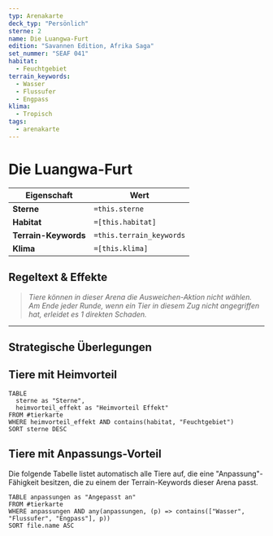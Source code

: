 ```yaml
---
typ: Arenakarte
deck_typ: "Persönlich"
sterne: 2
name: Die Luangwa-Furt
edition: "Savannen Edition, Afrika Saga"
set_nummer: "SEAF 041"
habitat:
  - Feuchtgebiet
terrain_keywords:
  - Wasser
  - Flussufer
  - Engpass
klima:
  - Tropisch
tags:
  - arenakarte
---
```


# Die Luangwa-Furt  

| Eigenschaft | Wert |
|---|---|
| **Sterne** | `=this.sterne` |
| **Habitat** | `=[this.habitat]` |
| **Terrain-Keywords** | `=this.terrain_keywords` |
| **Klima** | `=[this.klima]` |

## Regeltext & Effekte

> *Tiere können in dieser Arena die Ausweichen-Aktion nicht wählen. Am Ende jeder Runde, wenn ein Tier in diesem Zug nicht angegriffen hat, erleidet es 1 direkten Schaden.*

---
## Strategische Überlegungen


## Tiere mit Heimvorteil  
```dataview 
TABLE
  sterne as "Sterne",
  heimvorteil_effekt as "Heimvorteil Effekt"
FROM #tierkarte
WHERE heimvorteil_effekt AND contains(habitat, "Feuchtgebiet")
SORT sterne DESC
```

## Tiere mit Anpassungs-Vorteil

Die folgende Tabelle listet automatisch alle Tiere auf, die eine "Anpassung"-Fähigkeit besitzen, die zu einem der Terrain-Keywords dieser Arena passt.

```dataview
TABLE anpassungen as "Angepasst an"
FROM #tierkarte
WHERE anpassungen AND any(anpassungen, (p) => contains(["Wasser", "Flussufer", "Engpass"], p))
SORT file.name ASC
